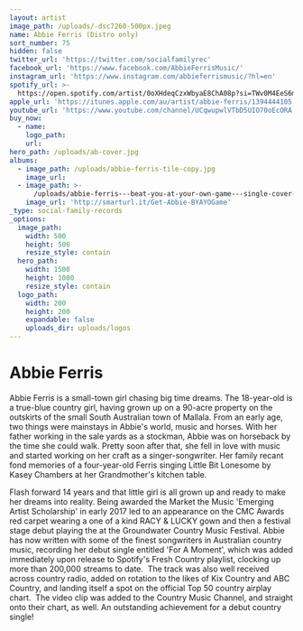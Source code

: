 ```yaml
---
layout: artist
image_path: /uploads/-dsc7260-500px.jpeg
name: Abbie Ferris (Distro only)
sort_number: 75
hidden: false
twitter_url: 'https://twitter.com/socialfamilyrec'
facebook_url: 'https://www.facebook.com/AbbieFerrisMusic/'
instagram_url: 'https://www.instagram.com/abbieferrismusic/?hl=en'
spotify_url: >-
  https://open.spotify.com/artist/0oXHdeqCzxWbyaE8ChA08p?si=TWv0M4EeS6mLJryxRTyqEA
apple_url: 'https://itunes.apple.com/au/artist/abbie-ferris/1394444105'
youtube_url: 'https://www.youtube.com/channel/UCqwupwlVTbD5UIO70oEcORA'
buy_now:
  - name:
    logo_path:
    url:
hero_path: /uploads/ab-cover.jpg
albums:
  - image_path: /uploads/abbie-ferris-tile-copy.jpg
    image_url:
  - image_path: >-
      /uploads/abbie-ferris---beat-you-at-your-own-game---single-cover-500px.jpeg
    image_url: 'http://smarturl.it/Get-Abbie-BYAYOGame'
_type: social-family-records
_options:
  image_path:
    width: 500
    height: 500
    resize_style: contain
  hero_path:
    width: 1500
    height: 1000
    resize_style: contain
  logo_path:
    width: 200
    height: 200
    expandable: false
    uploads_dir: uploads/logos
---
```


# Abbie Ferris

Abbie Ferris is a small-town girl chasing big time dreams. The 18-year-old is a true-blue country girl, having grown up on a 90-acre property on the outskirts of the small South Australian town of Mallala. From an early age, two things were mainstays in Abbie's world, music and horses. With her father working in the sale yards as a stockman, Abbie was on horseback by the time she could walk. Pretty soon after that, she fell in love with music and started working on her craft as a singer-songwriter. Her family recant fond memories of a four-year-old Ferris singing Little Bit Lonesome by Kasey Chambers at her Grandmother's kitchen table.

Flash forward 14 years and that little girl is all grown up and ready to make her dreams into reality. Being awarded the Market the Music 'Emerging Artist Scholarship' in early 2017 led to an appearance on the CMC Awards red carpet wearing a one of a kind RACY & LUCKY gown and then a festival stage debut playing the at the Groundwater Country Music Festival. Abbie has now written with some of the finest songwriters in Australian country music, recording her debut single entitled 'For A Moment', which was added immediately upon release to Spotify's Fresh Country playlist, clocking up more than 200,000 streams to date.&nbsp; The track was also well received across country radio, added on rotation to the likes of Kix Country and ABC Country, and landing itself a spot on the official Top 50 country airplay chart.&nbsp; The video clip was added to the Country Music Channel, and straight onto their chart, as well. An outstanding achievement for a debut country single!
